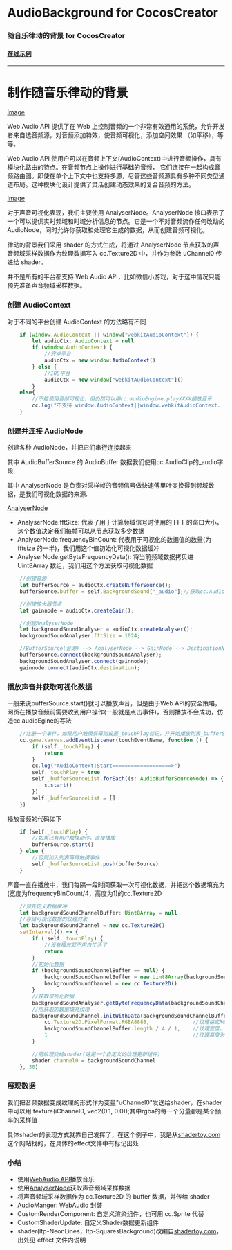 # AudioBackground for CocosCreator

### 随音乐律动的背景 for CocosCreator

#### [在线示例](https://ltp.gitee.io/gym/cocos-creator/ShaderSample/wave-show/web-mobile/index.html)

---

# 制作随音乐律动的背景

[Image](https://github.com/playnb/AudioBackground/blob/master/images/title.png)

Web Audio API 提供了在 Web 上控制音频的一个非常有效通用的系统，允许开发者来自选音频源，对音频添加特效，使音频可视化，添加空间效果 （如平移），等等。

Web Audio API 使用户可以在音频上下文(AudioContext)中进行音频操作，具有模块化路由的特点。在音频节点上操作进行基础的音频， 它们连接在一起构成音频路由图。即使在单个上下文中也支持多源，尽管这些音频源具有多种不同类型通道布局。这种模块化设计提供了灵活创建动态效果的复合音频的方法。

[Image](https://github.com/playnb/AudioBackground/blob/master/images/audioContext.png)

对于声音可视化表现，我们主要使用 AnalyserNode。AnalyserNode 接口表示了一个可以提供实时频域和时域分析信息的节点。它是一个不对音频流作任何改动的 AudioNode，同时允许你获取和处理它生成的数据，从而创建音频可视化。

律动的背景我们采用 shader 的方式生成，将通过 AnalyserNode 节点获取的声音频域采样数据作为纹理数据写入 cc.Texture2D 中，并作为参数 uChannel0 传递给 shader。

并不是所有的平台都支持 Web Audio API，比如微信小游戏，对于这中情况只能预先准备声音频域采样数据。

### 创建 AudioContext

对于不同的平台创建 AudioContext 的方法略有不同

```typescript
    if (window.AudioContext || window["webkitAudioContext"]) {
        let audioCtx: AudioContext = null
        if (window.AudioContext) {
            //安卓平台
            audioCtx = new window.AudioContext()
        } else {
            //IOS平台
            audioCtx = new window["webkitAudioContext"]()
        }
    else{
        //不能使用音频可视化，但仍然可以用cc.audioEngine.playXXXX播放音乐
        cc.log("不支持 window.AudioContext||window.webkitAudioContext... 太可怜啦!!!!!")
    }
```

### 创建并连接 AudioNode

创建各种 AudioNode，并把它们串行连接起来

其中 AudioBufferSource 的 AudioBuffer 数据我们使用cc.AudioClip的_audio字段

其中 AnalyserNode 是负责对采样帧的音频信号做快速傅里叶变换得到频域数据，是我们可视化数据的来源.

[AnalyserNode](https://github.com/playnb/AudioBackground/blob/master/images/analyserNode.png)

- AnalyserNode.fftSize: 代表了用于计算频域信号时使用的 FFT 的窗口大小，这个数值决定我们每帧可以从节点获取多少数据
- AnalyserNode.frequencyBinCount: 代表用于可视化的数据值的数量(为 fftsize 的一半)，我们用这个值初始化可视化数据缓冲
- AnalyserNode.getByteFrequencyData(): 将当前频域数据拷贝进 Uint8Array 数组，我们用这个方法获取可视化数据

```typescript
    //创建音源
    let bufferSource = audioCtx.createBufferSource();
    bufferSource.buffer = self.BackgroundSound["_audio"];//获取cc.AudioClip的_audio作为AudioBuffer 

    //创建放大器节点
    let gainnode = audioCtx.createGain();

    //创建AnalyserNode
    let backgroundSoundAnalyser = audioCtx.createAnalyser();
    backgroundSoundAnalyser.fftSize = 1024;

    //BufferSource(音源) --> AnalyserNode --> GainNode --> DestinationNode(喇叭)
    bufferSource.connect(backgroundSoundAnalyser);
    backgroundSoundAnalyser.connect(gainnode);
    gainnode.connect(audioCtx.destination);
```

### 播放声音并获取可视化数据

一般来说bufferSource.start()就可以播放声音，但是由于Web API的安全策略，网页在播放音频前需要收到用户操作(一般就是点击事件)，否则播放不会成功，仿造cc.audioEgine的写法

```typescript
    //注册一个事件，如果用户触摸屏幕则设置_touchPlay标记，并开始播放列表_bufferSourceList中的所有音频
    cc.game.canvas.addEventListener(touchEventName, function () {
        if (self._touchPlay) {
            return
        }
        cc.log("AudioContext:Start===================>")
        self._touchPlay = true
        self._bufferSourceList.forEach((s: AudioBufferSourceNode) => {
            s.start()
        })
        self._bufferSourceList = []
    })
```

播放音频的代码如下

```typescript
    if (self._touchPlay) {
        //如果已有用户触摸动作，直接播放
        bufferSource.start()
    } else {
        //否则加入列表等待触摸事件
        self._bufferSourceList.push(bufferSource)
    }
```

声音一直在播放中，我们每隔一段时间获取一次可视化数据，并把这个数据填充为(宽度为frequencyBinCount/4，高度为1)的cc.Texture2D

```typescript
    //预先定义数据缓冲
    let backgroundSoundChannelBuffer: Uint8Array = null
    //存储可视化数据的纹理对象
    let backgroundSoundChannel = new cc.Texture2D()
    setInterval(() => {
        if (!self._touchPlay) {
            //没有播放就不用白忙活了
            return
        }
        //初始化数据
        if (backgroundSoundChannelBuffer == null) {
            backgroundSoundChannelBuffer = new Uint8Array(backgroundSoundAnalyser.frequencyBinCount)
            backgroundSoundChannel = new cc.Texture2D()
        }
        //获取可视化数据
        backgroundSoundAnalyser.getByteFrequencyData(backgroundSoundChannelBuffer)
        //用获取的数据填充纹理
        backgroundSoundChannel.initWithData(backgroundSoundChannelBuffer,
            cc.Texture2D.PixelFormat.RGBA8888,              //纹理格式RGBA各1个字节
            backgroundSoundChannelBuffer.length / 4 / 1,    //纹理宽度，由于4个字节为纹理的一个点，所以要除4
            1                                               //纹理高度为一个像素
        )

        //把纹理交给shader(这是一个自定义的纹理更新组件)
        shader.channel0 = backgroundSoundChannel
    }, 30)
```

### 展现数据

我们把音频数据变成纹理的形式作为变量"uChannel0"发送给shader，在shader中可以用 texture(iChannel0, vec2(0.1, 0.0));其中rgba的每一个分量都是某个频率的采样值

具体shader的表现方式就靠自己发挥了，在这个例子中，我是从[shadertoy.com](www.shadertoy.com)这个网站找的，在具体的effect文件中有标记出处

### 小结

- 使用[WebAudio API](https://developer.mozilla.org/zh-CN/docs/Web/API/Web_Audio_API)播放音乐
- 使用[AnalyserNode](https://developer.mozilla.org/zh-CN/docs/Web/API/AnalyserNode)获取声音频域采样数据
- 将声音频域采样数据作为 cc.Texture2D 的 buffer 数据，并传给 shader
- AudioManger: WebAudio 封装
- CustomRenderComponent: 自定义渲染组件，也可用 cc.Sprite 代替
- CustomShaderUpdate: 自定义Shader数据更新组件
- shader(ltp-NeonLines，ltp-SquaresBackground)改编自[shadertoy.com](www.shadertoy.com)，出处见 effect 文件内说明
